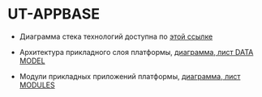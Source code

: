 # UT-APPBASE
- Диаграмма стека технологий доступна по [этой ссылке](https://www.draw.io/#Hu-transnet%2FUT-APPBASE%2Ftechnology_stack%2Fdrawings%2FTechnologyStack.xml)

- Архитектура прикладного слоя платформы, [диаграмма, лист DATA MODEL](https://www.draw.io/#Hu-transnet%2FUT-APPBASE%2Ftechnology_stack%2Fdrawings%2Fapp_data_model.xml)

- Модули прикладных приложений платформы, [диаграмма, лист MODULES](https://www.draw.io/#Hu-transnet%2FUT-APPBASE%2Ftechnology_stack%2Fdrawings%2Fapp_data_model.xml)
